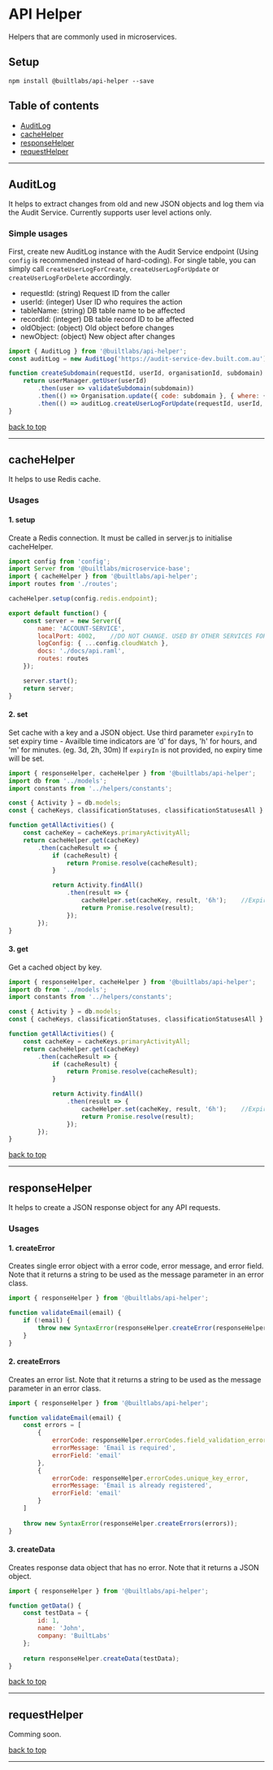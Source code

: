 # API Helper

Helpers that are commonly used in microservices.

## Setup
```
npm install @builtlabs/api-helper --save
```

## Table of contents

- [AuditLog](#audit-log)
- [cacheHelper](#cache-helper)
- [responseHelper](#response-helper)
- [requestHelper](#request-helper)

---

## AuditLog

It helps to extract changes from old and new JSON objects and log them via the Audit Service.
Currently supports user level actions only.

### Simple usages

First, create new AuditLog instance with the Audit Service endpoint (Using `config` is recommended instead of hard-coding).
For single table, you can simply call `createUserLogForCreate`, `createUserLogForUpdate` or `createUserLogForDelete` accordingly.
* requestId: (string) Request ID from the caller
* userId: (integer) User ID who requires the action
* tableName: (string) DB table name to be affected
* recordId: (integer) DB table record ID to be affected
* oldObject: (object) Old object before changes
* newObject: (object) New object after changes

```js
import { AuditLog } from '@builtlabs/api-helper';
const auditLog = new AuditLog('https://audit-service-dev.built.com.au');

function createSubdomain(requestId, userId, organisationId, subdomain) {
    return userManager.getUser(userId)
        .then(user => validateSubdomain(subdomain))
        .then(() => Organisation.update({ code: subdomain }, { where: { id: organisationId } }))
        .then(() => auditLog.createUserLogForUpdate(requestId, userId, 'Organisation', organisationId, {}, { code: subdomain }));
}
```
[back to top](#table-of-contents)

---

## cacheHelper

It helps to use Redis cache.

### Usages

#### 1. setup
Create a Redis connection. It must be called in server.js to initialise cacheHelper. 

```js
import config from 'config';
import Server from '@builtlabs/microservice-base';
import { cacheHelper } from '@builtlabs/api-helper';
import routes from './routes';

cacheHelper.setup(config.redis.endpoint);

export default function() {
    const server = new Server({
        name: 'ACCOUNT-SERVICE',
        localPort: 4002,    //DO NOT CHANGE. USED BY OTHER SERVICES FOR LOCAL TESTS.
        logConfig: { ...config.cloudWatch },
        docs: './docs/api.raml',
        routes: routes
    });

    server.start();
    return server;
}

```
#### 2. set
Set cache with a key and a JSON object. Use third parameter `expiryIn` to set expiry time - Availble time indicators are 'd' for days, 'h' for hours, and 'm' for minutes.
(eg. 3d, 2h, 30m)
If `expiryIn` is not provided, no expiry time will be set.

```js
import { responseHelper, cacheHelper } from '@builtlabs/api-helper';
import db from '../models';
import constants from '../helpers/constants';

const { Activity } = db.models;
const { cacheKeys, classificationStatuses, classificationStatusesAll } = constants;

function getAllActivities() {
    const cacheKey = cacheKeys.primaryActivityAll;
    return cacheHelper.get(cacheKey)
        .then(cacheResult => {
            if (cacheResult) {
                return Promise.resolve(cacheResult);
            }

            return Activity.findAll()
                .then(result => {
                    cacheHelper.set(cacheKey, result, '6h');    //Expired in 6h
                    return Promise.resolve(result);
                });
        });
}

```
#### 3. get
Get a cached object by key.

```js
import { responseHelper, cacheHelper } from '@builtlabs/api-helper';
import db from '../models';
import constants from '../helpers/constants';

const { Activity } = db.models;
const { cacheKeys, classificationStatuses, classificationStatusesAll } = constants;

function getAllActivities() {
    const cacheKey = cacheKeys.primaryActivityAll;
    return cacheHelper.get(cacheKey)
        .then(cacheResult => {
            if (cacheResult) {
                return Promise.resolve(cacheResult);
            }

            return Activity.findAll()
                .then(result => {
                    cacheHelper.set(cacheKey, result, '6h');    //Expired in 6h
                    return Promise.resolve(result);
                });
        });
}

```

[back to top](#table-of-contents)

---

## responseHelper

It helps to create a JSON response object for any API requests.

### Usages

#### 1. createError
Creates single error object with a error code, error message, and error field. 
Note that it returns a string to be used as the message parameter in an error class.

```js
import { responseHelper } from '@builtlabs/api-helper';

function validateEmail(email) {
    if (!email) {
        throw new SyntaxError(responseHelper.createError(responseHelper.errorCodes.field_validation_error, 'Email is required', 'email'));
    }
}

```

#### 2. createErrors
Creates an error list. 
Note that it returns a string to be used as the message parameter in an error class.

```js
import { responseHelper } from '@builtlabs/api-helper';

function validateEmail(email) {
    const errors = [
        { 
            errorCode: responseHelper.errorCodes.field_validation_error,
            errorMessage: 'Email is required',
            errorField: 'email'
        },
        { 
            errorCode: responseHelper.errorCodes.unique_key_error,
            errorMessage: 'Email is already registered',
            errorField: 'email'
        }
    ]
    
    throw new SyntaxError(responseHelper.createErrors(errors));
}

```

#### 3. createData
Creates response data object that has no error. 
Note that it returns a JSON object.

```js
import { responseHelper } from '@builtlabs/api-helper';

function getData() {
    const testData = {
        id: 1,
        name: 'John',
        company: 'BuiltLabs'
    };
    
    return responseHelper.createData(testData);
}

```

[back to top](#table-of-contents)

---

## requestHelper

Comming soon.

[back to top](#table-of-contents)

---